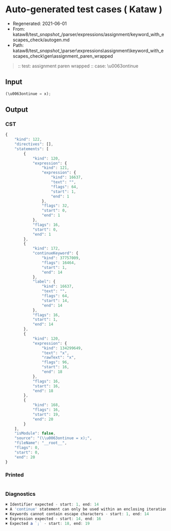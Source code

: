 # Auto-generated test cases ( Kataw )
- Regenerated: 2021-06-01
- From: kataw8/test\__snapshot__/parser/expressions/assignment/keyword_with_escapes_check/autogen.md
- Path: kataw8/test\__snapshot__\parser\expressions\assignment\keyword_with_escapes_check\gen\assignment_paren_wrapped
> :: test: assignment paren wrapped
> :: case: \u0063ontinue
## Input

`````js
(\u0063ontinue = x);
`````
## Output

### CST

```javascript
{
    "kind": 122,
    "directives": [],
    "statements": [
        {
            "kind": 120,
            "expression": {
                "kind": 121,
                "expression": {
                    "kind": 16637,
                    "text": "",
                    "flags": 64,
                    "start": 1,
                    "end": 1
                },
                "flags": 32,
                "start": 0,
                "end": 1
            },
            "flags": 16,
            "start": 0,
            "end": 1
        },
        {
            "kind": 172,
            "continueKeyword": {
                "kind": 37757009,
                "flags": 16464,
                "start": 1,
                "end": 14
            },
            "label": {
                "kind": 16637,
                "text": "",
                "flags": 64,
                "start": 14,
                "end": 14
            },
            "flags": 16,
            "start": 1,
            "end": 14
        },
        {
            "kind": 120,
            "expression": {
                "kind": 134299649,
                "text": "x",
                "rawText": "x",
                "flags": 96,
                "start": 16,
                "end": 18
            },
            "flags": 16,
            "start": 16,
            "end": 18
        },
        {
            "kind": 168,
            "flags": 16,
            "start": 19,
            "end": 20
        }
    ],
    "isModule": false,
    "source": "(\\u0063ontinue = x);",
    "fileName": "__root__",
    "flags": 0,
    "start": 0,
    "end": 20
}
```

### Printed

```javascript

```

### Diagnostics

```javascript
✖ Identifier expected - start: 1, end: 14
✖ A 'continue' statement can only be used within an enclosing iteration statement. - start: 1, end: 14
✖ Keywords cannot contain escape characters - start: 1, end: 14
✖ Expression expected - start: 14, end: 16
✖ Expected a `;` - start: 18, end: 19

```


